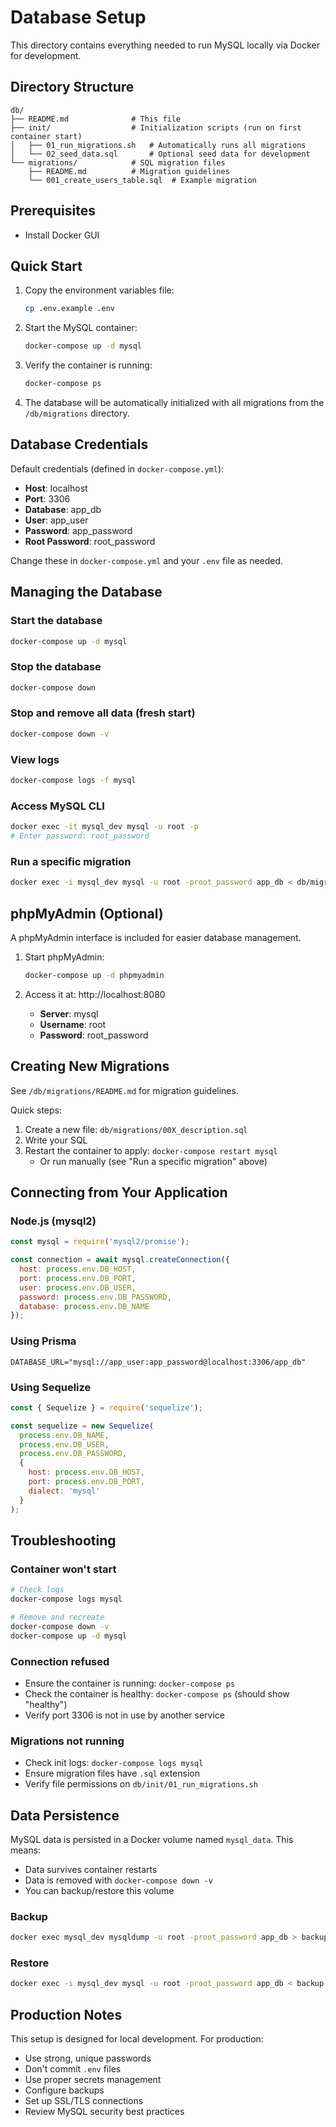 # Database Setup

This directory contains everything needed to run MySQL locally via Docker for development.

## Directory Structure

```
db/
├── README.md              # This file
├── init/                  # Initialization scripts (run on first container start)
│   ├── 01_run_migrations.sh   # Automatically runs all migrations
│   └── 02_seed_data.sql       # Optional seed data for development
└── migrations/            # SQL migration files
    ├── README.md          # Migration guidelines
    └── 001_create_users_table.sql  # Example migration
```

## Prerequisites

- Install Docker GUI

## Quick Start

1. Copy the environment variables file:
   ```bash
   cp .env.example .env
   ```

2. Start the MySQL container:
   ```bash
   docker-compose up -d mysql
   ```

3. Verify the container is running:
   ```bash
   docker-compose ps
   ```

4. The database will be automatically initialized with all migrations from the `/db/migrations` directory.

## Database Credentials

Default credentials (defined in `docker-compose.yml`):

- **Host**: localhost
- **Port**: 3306
- **Database**: app_db
- **User**: app_user
- **Password**: app_password
- **Root Password**: root_password

Change these in `docker-compose.yml` and your `.env` file as needed.

## Managing the Database

### Start the database
```bash
docker-compose up -d mysql
```

### Stop the database
```bash
docker-compose down
```

### Stop and remove all data (fresh start)
```bash
docker-compose down -v
```

### View logs
```bash
docker-compose logs -f mysql
```

### Access MySQL CLI
```bash
docker exec -it mysql_dev mysql -u root -p
# Enter password: root_password
```

### Run a specific migration
```bash
docker exec -i mysql_dev mysql -u root -proot_password app_db < db/migrations/001_create_users_table.sql
```

## phpMyAdmin (Optional)

A phpMyAdmin interface is included for easier database management.

1. Start phpMyAdmin:
   ```bash
   docker-compose up -d phpmyadmin
   ```

2. Access it at: http://localhost:8080
   - **Server**: mysql
   - **Username**: root
   - **Password**: root_password

## Creating New Migrations

See `/db/migrations/README.md` for migration guidelines.

Quick steps:
1. Create a new file: `db/migrations/00X_description.sql`
2. Write your SQL
3. Restart the container to apply: `docker-compose restart mysql`
   - Or run manually (see "Run a specific migration" above)

## Connecting from Your Application

### Node.js (mysql2)
```javascript
const mysql = require('mysql2/promise');

const connection = await mysql.createConnection({
  host: process.env.DB_HOST,
  port: process.env.DB_PORT,
  user: process.env.DB_USER,
  password: process.env.DB_PASSWORD,
  database: process.env.DB_NAME
});
```

### Using Prisma
```
DATABASE_URL="mysql://app_user:app_password@localhost:3306/app_db"
```

### Using Sequelize
```javascript
const { Sequelize } = require('sequelize');

const sequelize = new Sequelize(
  process.env.DB_NAME,
  process.env.DB_USER,
  process.env.DB_PASSWORD,
  {
    host: process.env.DB_HOST,
    port: process.env.DB_PORT,
    dialect: 'mysql'
  }
);
```

## Troubleshooting

### Container won't start
```bash
# Check logs
docker-compose logs mysql

# Remove and recreate
docker-compose down -v
docker-compose up -d mysql
```

### Connection refused
- Ensure the container is running: `docker-compose ps`
- Check the container is healthy: `docker-compose ps` (should show "healthy")
- Verify port 3306 is not in use by another service

### Migrations not running
- Check init logs: `docker-compose logs mysql`
- Ensure migration files have `.sql` extension
- Verify file permissions on `db/init/01_run_migrations.sh`

## Data Persistence

MySQL data is persisted in a Docker volume named `mysql_data`. This means:
- Data survives container restarts
- Data is removed with `docker-compose down -v`
- You can backup/restore this volume

### Backup
```bash
docker exec mysql_dev mysqldump -u root -proot_password app_db > backup.sql
```

### Restore
```bash
docker exec -i mysql_dev mysql -u root -proot_password app_db < backup.sql
```

## Production Notes

This setup is designed for local development. For production:
- Use strong, unique passwords
- Don't commit `.env` files
- Use proper secrets management
- Configure backups
- Set up SSL/TLS connections
- Review MySQL security best practices
